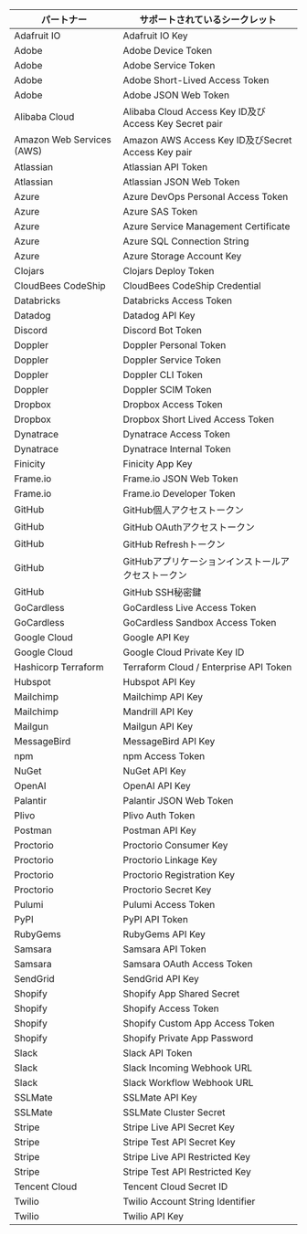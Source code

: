 | パートナー                     | サポートされているシークレット                                     |
| ------------------------- | --------------------------------------------------- |
| Adafruit IO               | Adafruit IO Key                                     |
| Adobe                     | Adobe Device Token                                  |
| Adobe                     | Adobe Service Token                                 |
| Adobe                     | Adobe Short-Lived Access Token                      |
| Adobe                     | Adobe JSON Web Token                                |
| Alibaba Cloud             | Alibaba Cloud Access Key ID及びAccess Key Secret pair |
| Amazon Web Services (AWS) | Amazon AWS Access Key ID及びSecret Access Key pair    |
| Atlassian                 | Atlassian API Token                                 |
| Atlassian                 | Atlassian JSON Web Token                            |
| Azure                     | Azure DevOps Personal Access Token                  |
| Azure                     | Azure SAS Token                                     |
| Azure                     | Azure Service Management Certificate                |
| Azure                     | Azure SQL Connection String                         |
| Azure                     | Azure Storage Account Key                           |
| Clojars                   | Clojars Deploy Token                                |
| CloudBees CodeShip        | CloudBees CodeShip Credential                       |
| Databricks                | Databricks Access Token                             |
| Datadog                   | Datadog API Key                                     |
| Discord                   | Discord Bot Token                                   |
| Doppler                   | Doppler Personal Token                              |
| Doppler                   | Doppler Service Token                               |
| Doppler                   | Doppler CLI Token                                   |
| Doppler                   | Doppler SCIM Token                                  |
| Dropbox                   | Dropbox Access Token                                |
| Dropbox                   | Dropbox Short Lived Access Token                    |
| Dynatrace                 | Dynatrace Access Token                              |
| Dynatrace                 | Dynatrace Internal Token                            |
| Finicity                  | Finicity App Key                                    |
| Frame.io                  | Frame.io JSON Web Token                             |
| Frame.io                  | Frame.io Developer Token                            |
| GitHub                    | GitHub個人アクセストークン                                    |
| GitHub                    | GitHub OAuthアクセストークン                                |
| GitHub                    | GitHub Refreshトークン                                  |
| GitHub                    | GitHubアプリケーションインストールアクセストークン                        |
| GitHub                    | GitHub SSH秘密鍵                                       |
| GoCardless                | GoCardless Live Access Token                        |
| GoCardless                | GoCardless Sandbox Access Token                     |
| Google Cloud              | Google API Key                                      |
| Google Cloud              | Google Cloud Private Key ID                         |
| Hashicorp Terraform       | Terraform Cloud / Enterprise API Token              |
| Hubspot                   | Hubspot API Key                                     |
| Mailchimp                 | Mailchimp API Key                                   |
| Mailchimp                 | Mandrill API Key                                    |
| Mailgun                   | Mailgun API Key                                     |
| MessageBird               | MessageBird API Key                                 |
| npm                       | npm Access Token                                    |
| NuGet                     | NuGet API Key                                       |
| OpenAI                    | OpenAI API Key                                      |
| Palantir                  | Palantir JSON Web Token                             |
| Plivo                     | Plivo Auth Token                                    |
| Postman                   | Postman API Key                                     |
| Proctorio                 | Proctorio Consumer Key                              |
| Proctorio                 | Proctorio Linkage Key                               |
| Proctorio                 | Proctorio Registration Key                          |
| Proctorio                 | Proctorio Secret Key                                |
| Pulumi                    | Pulumi Access Token                                 |
| PyPI                      | PyPI API Token                                      |
| RubyGems                  | RubyGems API Key                                    |
| Samsara                   | Samsara API Token                                   |
| Samsara                   | Samsara OAuth Access Token                          |
| SendGrid                  | SendGrid API Key                                    |
| Shopify                   | Shopify App Shared Secret                           |
| Shopify                   | Shopify Access Token                                |
| Shopify                   | Shopify Custom App Access Token                     |
| Shopify                   | Shopify Private App Password                        |
| Slack                     | Slack API Token                                     |
| Slack                     | Slack Incoming Webhook URL                          |
| Slack                     | Slack Workflow Webhook URL                          |
| SSLMate                   | SSLMate API Key                                     |
| SSLMate                   | SSLMate Cluster Secret                              |
| Stripe                    | Stripe Live API Secret Key                          |
| Stripe                    | Stripe Test API Secret Key                          |
| Stripe                    | Stripe Live API Restricted Key                      |
| Stripe                    | Stripe Test API Restricted Key                      |
| Tencent Cloud             | Tencent Cloud Secret ID                             |
| Twilio                    | Twilio Account String Identifier                    |
| Twilio                    | Twilio API Key                                      |
